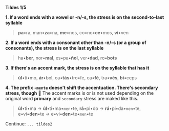 **Tildes 1/5**



**1. If a word ends with a vowel or -n/-s, the stress is on the second-to-last syllable**


> **pa**•ra, man•**za**•na, **me**•nos, co•no•**ce**•mos, **vi**•ven



**2. If a word ends with a consonant other than -n/-s (or a group of consonants), the stress is on the last syllable**


> ha•**ber**, nor•**mal**, es•pa•**ñol**, ver•**dad**, ro•**bots**



**3. If there's an accent mark, the stress is on the syllable that has it**


> **úl**•ti•mo, **ár**•bol, ca•**tás**•tro•fe, ca•**fé**, tra•**vés**, **bí**•ceps 



**4. The prefix `-mente` doesn't shift the accentuation. There's secondary stress, though**
:large_orange_diamond: The accent marks is or is not used depending on the original word **primary** and `secondary` stress are maked like this.
> **úl**•ti•ma → **úl**•ti•ma•`men`•te, **rá**•pi•do → **rá**•pi•da•`men`•te, e•vi•**den**•te → e•vi•**den**•te•`men`•te


Continue: `... tildes2`
